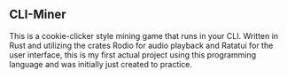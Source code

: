 ## CLI-Miner

This is a cookie-clicker style mining game that runs in your CLI.
Written in Rust and utilizing the crates Rodio for audio playback and Ratatui for the user interface, this is my first actual project using this programming language and was initially just created to practice.
